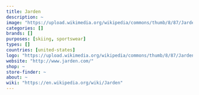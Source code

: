 ```yaml
---
title: Jarden
description: ~
image: "https://upload.wikimedia.org/wikipedia/commons/thumb/8/87/Jarden_Corporation_2014_logo.png/220px-Jarden_Corporation_2014_logo.png"
categories: []
brands: []
purposes: [skiing, sportswear]
types: []
countries: [united-states]
logo: "https://upload.wikimedia.org/wikipedia/commons/thumb/8/87/Jarden_Corporation_2014_logo.png/220px-Jarden_Corporation_2014_logo.png"
website: "http://www.jarden.com/"
shop: ~
store-finder: ~
about: ~
wiki: "https://en.wikipedia.org/wiki/Jarden"
---
```

